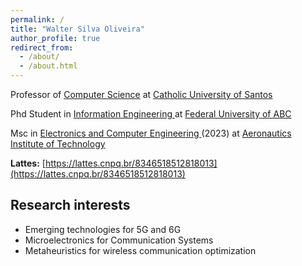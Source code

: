 ```yaml
---
permalink: /
title: "Walter Silva Oliveira"
author_profile: true
redirect_from: 
  - /about/
  - /about.html
---
```

Professor of [Computer Science](https://www.unisantos.br/vestibular/ciencia-da-computacao/) at [Catholic University of Santos](https://www.unisantos.br/)

Phd Student in [Information Engineering ](https://sig.ufabc.edu.br/sigaa/public/programa/apresentacao.jsf?lc=en_US&id=204) at [Federal University of ABC](https://www.ufabc.edu.br/)

Msc in [Electronics and Computer Engineering ](http://www.ita.br/posgrad/pgeecen) (2023) at [Aeronautics Institute of Technology](http://www.ita.br/)

**Lattes:**  [https://lattes.cnpq.br/8346518512818013](https://lattes.cnpq.br/8346518512818013)


## Research interests

* Emerging technologies for 5G and 6G
* Microelectronics for Communication Systems
* Metaheuristics for wireless communication optimization
  